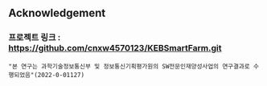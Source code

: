 ## Acknowledgement

### 프로젝트 링크 : https://github.com/cnxw4570123/KEBSmartFarm.git

```
"본 연구는 과학기술정보통신부 및 정보통신기획평가원의 SW전문인재양성사업의 연구결과로 수행되었음"(2022-0-01127)
```

